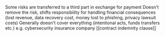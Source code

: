 Some risks are transferred to a third part in exchange for payment 
Doesn't remove the risk, shifts responsibility for handling financial consequences (lost revenue, data recovery cost, money lost to phishing, privacy lawsuit costs)
Generally doesn't cover everything (intentional acts, funds transfers etc.)
e.g. cybersecurity insurance company
[[contract indemnity clause]]